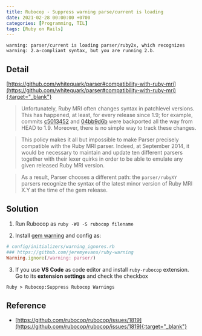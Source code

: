 ```yaml
---
title: Rubocop - Suppress warning parse/current is loading
date: 2021-02-28 00:00:00 +0700
categories: [Programming, TIL]
tags: [Ruby on Rails]
---
```

`
warning: parser/current is loading parser/ruby2x, which recognizes
warning: 2.a-compliant syntax, but you are running 2.b.
`
<!--more-->
## Detail
[https://github.com/whitequark/parser#compatibility-with-ruby-mri](https://github.com/whitequark/parser#compatibility-with-ruby-mri){:target="_blank"}

>Unfortunately, Ruby MRI often changes syntax in patchlevel versions. This has happened, at least, for every release since 1.9; for example, commits  [c5013452](https://github.com/ruby/ruby/commit/c501345218dc5fb0fae90d56a0c6fd19d38df5bb)  and  [04bb9d6b](https://github.com/ruby/ruby/commit/04bb9d6b75a55d4000700769eead5a5cb942c25b)  were backported all the way from HEAD to 1.9. Moreover, there is no simple way to track these changes.

>This policy makes it all but impossible to make Parser precisely compatible with the Ruby MRI parser. Indeed, at September 2014, it would be necessary to maintain and update ten different parsers together with their lexer quirks in order to be able to emulate any given released Ruby MRI version.

>As a result, Parser chooses a different path: the  `parser/rubyXY`  parsers recognize the syntax of the latest minor version of Ruby MRI X.Y at the time of the gem release.

## Solution

1. Run Rubocop as `ruby -W0 -S rubocop filename`

2. Install [gem warning](https://github.com/jeremyevans/ruby-warning) and config as:
```ruby
# config/initializers/warning_ignores.rb
### https://github.com/jeremyevans/ruby-warning
Warning.ignore(/warning: parser/)
```
3. If you use **VS Code** as code editor and install `ruby-rubocop` extension. Go to its **extension settings** and check the checkbox
```
Ruby > Rubocop:Suppress Rubocop Warnings
```

## Reference
- [https://github.com/rubocop/rubocop/issues/1819](https://github.com/rubocop/rubocop/issues/1819){:target="_blank"}
